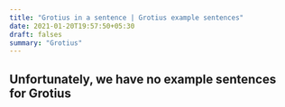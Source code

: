 ```yaml
---
title: "Grotius in a sentence | Grotius example sentences"
date: 2021-01-20T19:57:50+05:30
draft: falses
summary: "Grotius"
---
```

## Unfortunately, we have no example sentences for Grotius                 
